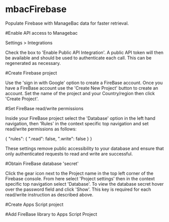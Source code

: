 # mbacFirebase
Populate Firebase with ManageBac data for faster retrieval.

#Enable API access to Managebac

Settings > Integrations

Check the box to 'Enable Public API Integration'. A public API token will then be available and should be used to authenticate each call. This can be regenerated as necessary.

#Create Firebase project

Use the 'sign in with Google' option to create a FireBase account. Once you have a FireBase account use the 'Create New Project' button to create an account. Set the name of the project and your Country/region then click 'Create Project'.

#Set FireBase read/write permissions

Inside your FireBase project select the 'Database' option in the left hand navigation, then 'Rules' in the context specific top navigation and set read/write permissions as follows:

{
  "rules": {
    ".read": false,
    ".write": false
  }
}

These settings remove public accessibility to your database and ensure that only authenticated requests to read and write are successful.

#Obtain FireBase database 'secret'

Click the gear icon next to the Project name in the top left corner of the Firebase console. From here select 'Project settings' then in the context specific top navigation select 'Database'. To view the database secret hover over the password field and click 'Show'. This key is required for each read/write instruction as described above.

#Create Apps Script project

#Add FireBase library to Apps Script Project
